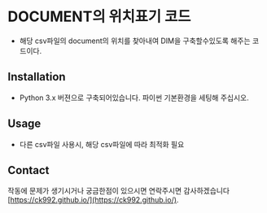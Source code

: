 # DOCUMENT의 위치표기 코드
* 해당 csv파일의 document의 위치를 찾아내여 DIM을 구축할수있도록 해주는 코드이다.

## Installation
* Python 3.x 버젼으로 구축되어있습니다. 파이썬 기본환경을 세팅해 주십시오.

## Usage
* 다른 csv파일 사용시, 해당 csv파일에 따라 최적화 필요

## Contact
작동에 문제가 생기시거나 궁금한점이 있으시면 연락주시면 감사하겠습니다 [https://ck992.github.io/](https://ck992.github.io/).
